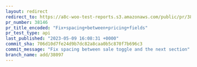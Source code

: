 ```yaml
---
layout: redirect
redirect_to: https://a8c-woo-test-reports.s3.amazonaws.com/public/pr/38146/api/index.html
pr_number: 38146
pr_title_encoded: "Fix+spacing+between+pricing+fields"
pr_test_type: api
last_published: "2023-05-09 16:08:31 +0000"
commit_sha: 706d10d7fe24d9b7dc82a8caa0b5c870f7b696c3
commit_message: "Fix spacing between sale toggle and the next section"
branch_name: add/38097
---
```

